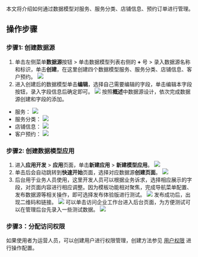 本文将介绍如何通过数据模型对服务、服务分类、店铺信息、预约订单进行管理。

## 操作步骤

### 步骤1: 创建数据源
1. 单击左侧菜单**数据源**按钮 > 单击数据模型列表右侧的 **+** 号 > 录入数据源名称和标识，单击**创建**，在这里创建四个数据模型服务、服务分类、店铺信息、客户预约。
![](https://qcloudimg.tencent-cloud.cn/raw/b1c5ea1a5d4e0de114f285cd0b8a61b4.png)
2. 进入创建后的数据模型单击**编辑**，选择自己需要编辑的字段，单击编辑本字段按钮，录入字段信息后确定即可。
![](https://qcloudimg.tencent-cloud.cn/raw/ac4e1616b5d447129dea740d7ffbd403.png)
按照**概述**中数据源设计，依次完成数据源创建和字段的添加。
 - 服务：
![](https://qcloudimg.tencent-cloud.cn/raw/332d8ad3f868842793554535a5a11771.png)
 - 服务分类：
![](https://qcloudimg.tencent-cloud.cn/raw/35220c8d7284b90d66f06d4c34c333da.png)
 - 店铺信息：
![](https://qcloudimg.tencent-cloud.cn/raw/5953c1ac2464fed19d5c34b405e49c55.png)
 - 客户预约：
![](https://qcloudimg.tencent-cloud.cn/raw/08cca2b3c8e12a579b584cd1ad799d65.png)



### 步骤2: 创建数据模型应用
1. 进入**应用开发** > **应用**页面，单击**新建应用** > **新建模型应用**。
![](https://qcloudimg.tencent-cloud.cn/raw/bb21426fc3dfbbe2f3264e6dab4b21a9.png)
2. 单击后会自动跳转到**快速开始**页面，选择对应数据源**创建页面**。
![](https://qcloudimg.tencent-cloud.cn/raw/ef53ccc653cc48e141c57618163a4660.png)
3. 后台用于业务人员使用，这里开发人员可以根据业务诉求，选择相应展示的字段，对页面内容进行相应调整。因为模板功能相对聚焦，完成导航菜单配置、发布数据源等相关操作，即可选择发布体验版进行测试。
![](https://qcloudimg.tencent-cloud.cn/raw/96e2d8d134f3be9a8153adc3f8ac8911.png)
发布成功后，出现二维码和链接。
![](https://qcloudimg.tencent-cloud.cn/raw/faee9fa4a4d6590b440d7bddec8328e6.png)
可以单击访问企业工作台进入后台页面，为方便测试可以在管理后台先录入一些测试数据。
![](https://qcloudimg.tencent-cloud.cn/raw/8ecc8de355e495d7b9f72ed0a303c458.png)

### 步骤3：分配访问权限
如果使用者为运营人员，可以创建用户进行权限管理，创建方法参见 [用户权限](https://cloud.tencent.com/document/product/1301/67238) 进行操作配置。
